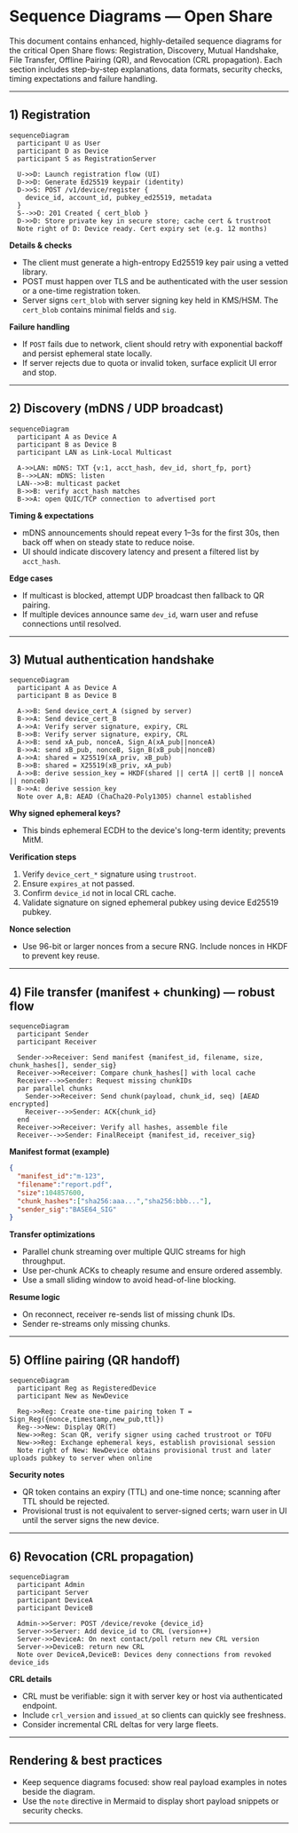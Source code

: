 # Sequence Diagrams — Open Share


This document contains enhanced, highly-detailed sequence diagrams for the critical Open Share flows: Registration, Discovery, Mutual Handshake, File Transfer, Offline Pairing (QR), and Revocation (CRL propagation). Each section includes step-by-step explanations, data formats, security checks, timing expectations and failure handling.

---

## 1) Registration 

```mermaid
sequenceDiagram
  participant U as User
  participant D as Device
  participant S as RegistrationServer

  U->>D: Launch registration flow (UI)
  D->>D: Generate Ed25519 keypair (identity)
  D->>S: POST /v1/device/register {
    device_id, account_id, pubkey_ed25519, metadata
  }
  S-->>D: 201 Created { cert_blob }
  D->>D: Store private key in secure store; cache cert & trustroot
  Note right of D: Device ready. Cert expiry set (e.g. 12 months)
```

**Details & checks**

* The client must generate a high-entropy Ed25519 key pair using a vetted library.
* POST must happen over TLS and be authenticated with the user session or a one-time registration token.
* Server signs `cert_blob` with server signing key held in KMS/HSM. The `cert_blob` contains minimal fields and `sig`.

**Failure handling**

* If `POST` fails due to network, client should retry with exponential backoff and persist ephemeral state locally.
* If server rejects due to quota or invalid token, surface explicit UI error and stop.

---

## 2) Discovery (mDNS / UDP broadcast)

```mermaid
sequenceDiagram
  participant A as Device A
  participant B as Device B
  participant LAN as Link-Local Multicast

  A->>LAN: mDNS: TXT {v:1, acct_hash, dev_id, short_fp, port}
  B-->>LAN: mDNS: listen
  LAN-->>B: multicast packet
  B->>B: verify acct_hash matches
  B->>A: open QUIC/TCP connection to advertised port
```

**Timing & expectations**

* mDNS announcements should repeat every 1–3s for the first 30s, then back off when on steady state to reduce noise.
* UI should indicate discovery latency and present a filtered list by `acct_hash`.

**Edge cases**

* If multicast is blocked, attempt UDP broadcast then fallback to QR pairing.
* If multiple devices announce same `dev_id`, warn user and refuse connections until resolved.

---

## 3) Mutual authentication handshake 

```mermaid
sequenceDiagram
  participant A as Device A
  participant B as Device B

  A->>B: Send device_cert_A (signed by server)
  B->>A: Send device_cert_B
  A->>A: Verify server signature, expiry, CRL
  B->>B: Verify server signature, expiry, CRL
  A->>B: send xA_pub, nonceA, Sign_A(xA_pub||nonceA)
  B->>A: send xB_pub, nonceB, Sign_B(xB_pub||nonceB)
  A->>A: shared = X25519(xA_priv, xB_pub)
  B->>B: shared = X25519(xB_priv, xA_pub)
  A->>B: derive session_key = HKDF(shared || certA || certB || nonceA || nonceB)
  B->>A: derive session_key
  Note over A,B: AEAD (ChaCha20-Poly1305) channel established
```

**Why signed ephemeral keys?**

* This binds ephemeral ECDH to the device's long-term identity; prevents MitM.

**Verification steps**

1. Verify `device_cert_*` signature using `trustroot`.
2. Ensure `expires_at` not passed.
3. Confirm `device_id` not in local CRL cache.
4. Validate signature on signed ephemeral pubkey using device Ed25519 pubkey.

**Nonce selection**

* Use 96-bit or larger nonces from a secure RNG. Include nonces in HKDF to prevent key reuse.

---

## 4) File transfer (manifest + chunking) — robust flow

```mermaid
sequenceDiagram
  participant Sender
  participant Receiver

  Sender->>Receiver: Send manifest {manifest_id, filename, size, chunk_hashes[], sender_sig}
  Receiver->>Receiver: Compare chunk_hashes[] with local cache
  Receiver-->>Sender: Request missing chunkIDs
  par parallel chunks
    Sender->>Receiver: Send chunk(payload, chunk_id, seq) [AEAD encrypted]
    Receiver-->>Sender: ACK{chunk_id}
  end
  Receiver->>Receiver: Verify all hashes, assemble file
  Receiver-->>Sender: FinalReceipt {manifest_id, receiver_sig}
```

**Manifest format (example)**

```json
{
  "manifest_id":"m-123",
  "filename":"report.pdf",
  "size":104857600,
  "chunk_hashes":["sha256:aaa...","sha256:bbb..."],
  "sender_sig":"BASE64_SIG"
}
```

**Transfer optimizations**

* Parallel chunk streaming over multiple QUIC streams for high throughput.
* Use per-chunk ACKs to cheaply resume and ensure ordered assembly.
* Use a small sliding window to avoid head-of-line blocking.

**Resume logic**

* On reconnect, receiver re-sends list of missing chunk IDs.
* Sender re-streams only missing chunks.

---

## 5) Offline pairing (QR handoff)

```mermaid
sequenceDiagram
  participant Reg as RegisteredDevice
  participant New as NewDevice

  Reg->>Reg: Create one-time pairing token T = Sign_Reg({nonce,timestamp,new_pub,ttl})
  Reg-->>New: Display QR(T)
  New->>Reg: Scan QR, verify signer using cached trustroot or TOFU
  New->>Reg: Exchange ephemeral keys, establish provisional session
  Note right of New: NewDevice obtains provisional trust and later uploads pubkey to server when online
```

**Security notes**

* QR token contains an expiry (TTL) and one-time nonce; scanning after TTL should be rejected.
* Provisional trust is not equivalent to server-signed certs; warn user in UI until the server signs the new device.

---

## 6) Revocation (CRL propagation)

```mermaid
sequenceDiagram
  participant Admin
  participant Server
  participant DeviceA
  participant DeviceB

  Admin->>Server: POST /device/revoke {device_id}
  Server->>Server: Add device_id to CRL (version++)
  Server->>DeviceA: On next contact/poll return new CRL version
  Server->>DeviceB: return new CRL
  Note over DeviceA,DeviceB: Devices deny connections from revoked device_ids
```

**CRL details**

* CRL must be verifiable: sign it with server key or host via authenticated endpoint.
* Include `crl_version` and `issued_at` so clients can quickly see freshness.
* Consider incremental CRL deltas for very large fleets.

---

## Rendering & best practices

* Keep sequence diagrams focused: show real payload examples in notes beside the diagram.
* Use the `note` directive in Mermaid to display short payload snippets or security checks.

---

